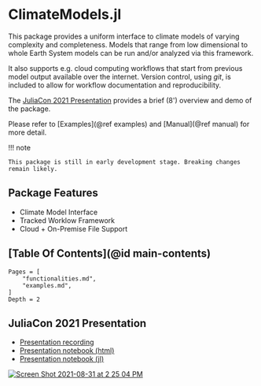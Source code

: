 # ClimateModels.jl

This package provides a uniform interface to climate models of varying complexity and completeness. Models that range from low dimensional to whole Earth System models can be run and/or analyzed via this framework. 

It also supports e.g. cloud computing workflows that start from previous model output available over the internet. Version control, using _git_, is included to allow for workflow documentation and reproducibility.

The [JuliaCon 2021 Presentation](@ref) provides a brief (8') overview and demo of the package.

Please refer to [Examples](@ref examples) and [Manual](@ref manual)  for more detail. 

!!! note

    This package is still in early development stage. Breaking changes remain likely.
    
## Package Features

- Climate Model Interface
- Tracked Worklow Framework
- Cloud + On-Premise File Support

## [Table Of Contents](@id main-contents)

```@contents
Pages = [
    "functionalities.md",
    "examples.md",
]
Depth = 2
```

## JuliaCon 2021 Presentation

- [Presentation recording](https://youtu.be/XR5hKCja0uw)
- [Presentation notebook (html)](ClimateModelsJuliaCon2021.html)
- [Presentation notebook (jl)](ClimateModelsJuliaCon2021.jl)

[![Screen Shot 2021-08-31 at 2 25 04 PM](https://user-images.githubusercontent.com/20276764/131556274-48f3df13-0608-4cd0-acf9-c3e29894a32c.png)](https://youtu.be/XR5hKCja0uw)
